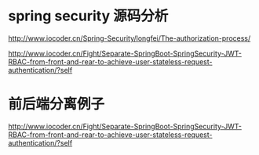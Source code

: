 # spring security 源码分析
http://www.iocoder.cn/Spring-Security/longfei/The-authorization-process/

http://www.iocoder.cn/Fight/Separate-SpringBoot-SpringSecurity-JWT-RBAC-from-front-and-rear-to-achieve-user-stateless-request-authentication/?self

# 前后端分离例子
http://www.iocoder.cn/Fight/Separate-SpringBoot-SpringSecurity-JWT-RBAC-from-front-and-rear-to-achieve-user-stateless-request-authentication/?self